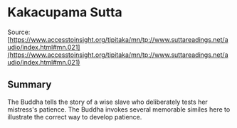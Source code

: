 # Kakacupama Sutta



Source: [https://www.accesstoinsight.org/tipitaka/mn/tp://www.suttareadings.net/audio/index.html#mn.021](https://www.accesstoinsight.org/tipitaka/mn/tp://www.suttareadings.net/audio/index.html#mn.021)



## Summary

The Buddha tells the story of a wise slave who deliberately tests her mistress's patience. The Buddha invokes several memorable similes here to illustrate the correct way to develop patience.